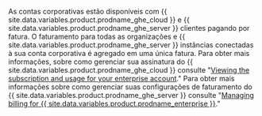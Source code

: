 As contas corporativas estão disponíveis com {{ site.data.variables.product.prodname_ghe_cloud }} e {{ site.data.variables.product.prodname_ghe_server }} clientes pagando por fatura. O faturamento para todas as organizações e {{ site.data.variables.product.prodname_ghe_server }} instâncias conectadas à sua conta corporativa é agregado em uma única fatura. Para obter mais informações, sobre como gerenciar sua assinatura do {{ site.data.variables.product.prodname_ghe_cloud }} consulte "[Viewing the subscription and usage for your enterprise account](/articles/viewing-the-subscription-and-usage-for-your-enterprise-account)." Para obter mais informações sobre como gerenciar suas configurações de faturamento do {{ site.data.variables.product.prodname_ghe_server }} consulte "[Managing billing for {{ site.data.variables.product.prodname_enterprise }}](/enterprise/admin/installation/managing-billing-for-github-enterprise)."
